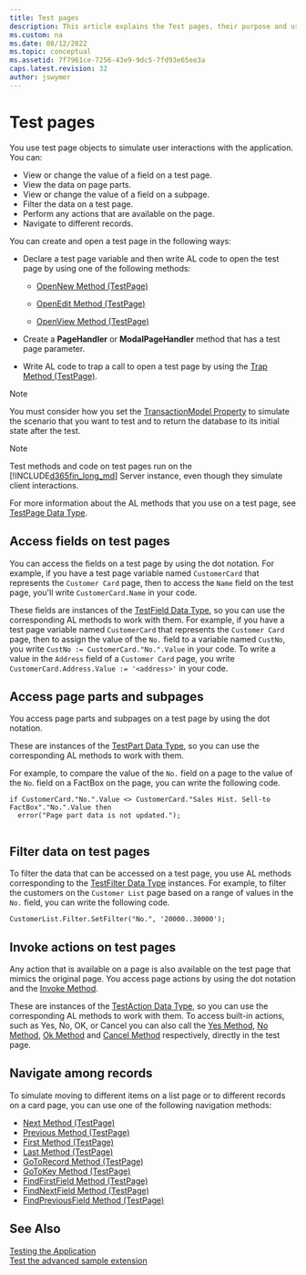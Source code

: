 ```yaml
---
title: Test pages
description: This article explains the Test pages, their purpose and use.
ms.custom: na
ms.date: 08/12/2022
ms.topic: conceptual
ms.assetid: 7f7961ce-7256-43e9-9dc5-7fd93e65ee3a
caps.latest.revision: 32
author: jswymer
---
```


# Test pages

You use test page objects to simulate user interactions with the application. You can:  
  
- View or change the value of a field on a test page.  
- View the data on page parts.  
- View or change the value of a field on a subpage.  
- Filter the data on a test page.  
- Perform any actions that are available on the page.  
- Navigate to different records.  

You can create and open a test page in the following ways:  
  
- Declare a test page variable and then write AL code to open the test page by using one of the following methods:  
  
  - [OpenNew Method \(TestPage\)](methods-auto/testpage/testpage-opennew-method.md)  
  
  - [OpenEdit Method \(TestPage\)](methods-auto/testpage/testpage-openedit-method.md)  
  
  - [OpenView Method \(TestPage\)](methods-auto/testpage/testpage-openview-method.md)  
  
- Create a **PageHandler** or **ModalPageHandler** method that has a test page parameter. 
- Write AL code to trap a call to open a test page by using the [Trap Method \(TestPage\)](methods-auto/testpage/testpage-trap-method.md).  

> [!NOTE]
> You must consider how you set the [TransactionModel Property](./properties/devenv-properties.md) to simulate the scenario that you want to test and to return the database to its initial state after the test. 

> [!NOTE]  
> Test methods and code on test pages run on the [!INCLUDE[d365fin_long_md](includes/d365fin_long_md.md)] Server instance, even though they simulate client interactions.  
 
For more information about the AL methods that you use on a test page, see [TestPage Data Type](methods-auto/testpage/testpage-data-type.md).  

## Access fields on test pages

You can access the fields on a test page by using the dot notation. For example, if you have a test page variable named `CustomerCard` that represents the `Customer Card` page, then to access the `Name` field on the test page, you'll write `CustomerCard.Name` in your code.  
  
These fields are instances of the [TestField Data Type](methods-auto/testfield/testfield-data-type.md), so you can use the corresponding AL methods to work with them. For example, if you have a test page variable named `CustomerCard` that represents the `Customer Card` page, then to assign the value of the `No.` field to a variable named `CustNo`, you write `CustNo := CustomerCard."No.".Value` in your code. To write a value in the `Address` field of a `Customer Card` page, you write `CustomerCard.Address.Value := '<address>'` in your code.  
 
  
## Access page parts and subpages

You access page parts and subpages on a test page by using the dot notation. 
 
These are instances of the [TestPart Data Type](methods-auto/testpart/testpart-data-type.md), so you can use the corresponding AL methods to work with them.

For example, to compare the value of the `No.` field on a page to the value of the `No`. field on a FactBox on the page, you can write the following code.  

```AL
if CustomerCard."No.".Value <> CustomerCard."Sales Hist. Sell-to FactBox"."No.".Value then  
  error("Page part data is not updated.");  
  
```  

## Filter data on test pages

To filter the data that can be accessed on a test page, you use AL methods corresponding to the [TestFilter Data Type](methods-auto/testfilter/testfilter-data-type.md) instances. For example, to filter the customers on the `Customer List` page based on a range of values in the `No.` field, you can write the following code.  
  
```AL
CustomerList.Filter.SetFilter("No.", '20000..30000');  
```  
  
## Invoke actions on test pages

Any action that is available on a page is also available on the test page that mimics the original page. You access page actions by using the dot notation and the [Invoke Method](methods-auto/testaction/testaction-invoke-method.md). 

These are instances of the [TestAction Data Type](methods-auto/testaction/testaction-data-type.md), so you can use the corresponding AL methods to work with them. To access built-in actions, such as Yes, No, OK, or Cancel you can also call the [Yes Method](methods-auto/testpage/testpage-yes-method.md), [No Method](methods-auto/testpage/testpage-no-method.md), [Ok Method](methods-auto/testpage/testpage-ok-method.md) and [Cancel Method](methods-auto/testpage/testpage-ok-method.md) respectively, directly in the test page.
  
## Navigate among records

To simulate moving to different items on a list page or to different records on a card page, you can use one of the following navigation methods:  
  
- [Next Method \(TestPage\)](methods-auto/testpage/testpage-next-method.md)  
- [Previous Method \(TestPage\)](methods-auto/testpage/testpage-previous-method.md)  
- [First Method \(TestPage\)](methods-auto/testpage/testpage-first-method.md)  
- [Last Method \(TestPage\)](methods-auto/testpage/testpage-last-method.md)  
- [GoToRecord Method \(TestPage\)](methods-auto/testpage/testpage-gotorecord-method.md)  
- [GoToKey Method \(TestPage\)](methods-auto/testpage/testpage-gotokey-method.md)  
- [FindFirstField Method \(TestPage\)](methods-auto/testpage/testpage-findfirstfield-method.md)  
- [FindNextField Method \(TestPage\)](methods-auto/testpage/testpage-findnextfield-method.md)  
- [FindPreviousField Method \(TestPage\)](methods-auto/testpage/testpage-findpreviousfield-method.md)  
  
## See Also

[Testing the Application](devenv-testing-pages.md)  
[Test the advanced sample extension](devenv-extension-advanced-example-test.md)